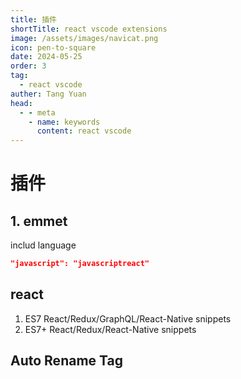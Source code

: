 ```yaml
---
title: 插件
shortTitle: react vscode extensions
image: /assets/images/navicat.png
icon: pen-to-square
date: 2024-05-25
order: 3
tag: 
  - react vscode
auther: Tang Yuan
head:
  - - meta
    - name: keywords
      content: react vscode
---
```




# 插件

## 1. emmet
includ language

```json
"javascript": "javascriptreact"
```



## react

1. ES7 React/Redux/GraphQL/React-Native snippets
2. ES7+ React/Redux/React-Native snippets

## Auto Rename Tag